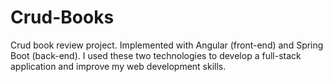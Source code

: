 # Crud-Books
Crud book review project. Implemented with Angular (front-end) and Spring Boot (back-end). I used these two technologies to develop a full-stack application and improve my web development skills.
